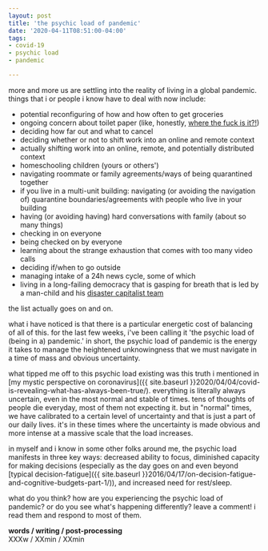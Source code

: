 ```yaml
---
layout: post
title: 'the psychic load of pandemic'
date: '2020-04-11T08:51:00-04:00'
tags:
- covid-19
- psychic load
- pandemic

--- 
```


more and more us are settling into the reality of living in a global pandemic. things that i or people i know have to deal with now include:

* potential reconfiguring of how and how often to get groceries
* ongoing concern about toilet paper (like, honestly, [where the fuck is it?!](http://www.leadvilleherald.com/free_content/covid_19/article_9b2faec0-7b4a-11ea-9077-cbbb7a88dae2.html))
* deciding how far out and what to cancel
* deciding whether or not to shift work into an online and remote context
* actually shifting work into an online, remote, and potentially distributed context
* homeschooling children (yours or others')
* navigating roommate or family agreements/ways of being quarantined together
* if you live in a multi-unit building: navigating (or avoiding the navigation of) quarantine boundaries/agreements with people who live in your building
* having (or avoiding having) hard conversations with family (about so many things)
* checking in on everyone
* being checked on by everyone
* learning about the strange exhaustion that comes with too many video calls
* deciding if/when to go outside
* managing intake of a 24h news cycle, some of which 
* living in a long-failing democracy that is gasping for breath that is led by a man-child and his [disaster capitalist team](https://www.haymarketbooks.org/blogs/118-how-to-beat-coronavirus-capitalism)

the list actually goes on and on. 

what i have noticed is that there is a particular energetic cost of balancing of all of this. for the last few weeks, i've been calling it 'the psychic load of (being in a) pandemic.' in short, the psychic load of pandemic is the energy it takes to manage the heightened unknowingness that we must navigate in a time of mass and obvious uncertainty. 

what tipped me off to this psychic load existing was this truth i mentioned in [my mystic perspective on coronavirus]({{ site.baseurl }}2020/04/04/covid-is-revealing-what-has-always-been-true/). everything is literally always uncertain, even in the most normal and stable of times. tens of thoughts of people die everyday, most of them not expecting it. but in "normal" times, we have calibrated to a certain level of uncertainty and that is just a part of our daily lives. it's in these times where the uncertainty is made obvious and more intense at a massive scale that the load increases.

in myself and i know in some other folks around me, the psychic load manifests in three key ways: decreased ability to focus, diminished capacity for making decisions (especially as the day goes on and even beyond [typical decision-fatigue]({{ site.baseurl }}2016/04/17/on-decision-fatigue-and-cognitive-budgets-part-1/)), and increased need for rest/sleep.

what do you think? how are you experiencing the psychic load of pandemic? or do you see what's happening differently? leave a comment! i read them and respond to most of them. 

<!-- hyperlink bank -->


<!-- &#042; = asterisk -->
<!-- &#039; = single quote '-->

**words / writing / post-processing**  
XXXw / XXmin / XXmin